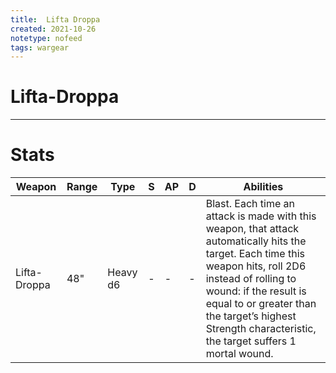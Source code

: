 ```yaml
---
title:  Lifta Droppa
created: 2021-10-26
notetype: nofeed
tags: wargear
---
```


# Lifta-Droppa

---

# Stats

| Weapon       | Range | Type     | S   | AP  | D   | Abilities                                                                                                                                                                                                                                                                                    |
| ------------ | ----- | -------- | --- | --- | --- | -------------------------------------------------------------------------------------------------------------------------------------------------------------------------------------------------------------------------------------------------------------------------------------------- |
| Lifta-Droppa | 48"   | Heavy d6 | -   | -   | -   | Blast. Each time an attack is made with this weapon, that attack automatically hits the target. Each time this weapon hits, roll 2D6 instead of rolling to wound: if the result is equal to or greater than the target’s highest Strength characteristic, the target suffers 1 mortal wound. | 